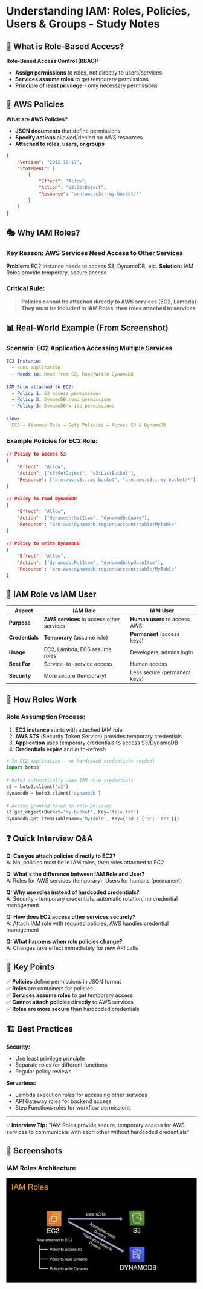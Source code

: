 # Understanding IAM: Roles, Policies, Users & Groups - Study Notes

## 🔐 What is Role-Based Access?

**Role-Based Access Control (RBAC):**
- **Assign permissions** to roles, not directly to users/services
- **Services assume roles** to get temporary permissions
- **Principle of least privilege** - only necessary permissions

## 📜 AWS Policies

**What are AWS Policies?**
- **JSON documents** that define permissions
- **Specify actions** allowed/denied on AWS resources
- **Attached to roles, users, or groups**

```json
{
    "Version": "2012-10-17",
    "Statement": [
        {
            "Effect": "Allow",
            "Action": "s3:GetObject",
            "Resource": "arn:aws:s3:::my-bucket/*"
        }
    ]
}
```

## 🎭 Why IAM Roles?

### **Key Reason: AWS Services Need Access to Other Services**

**Problem:** EC2 instance needs to access S3, DynamoDB, etc.
**Solution:** IAM Roles provide temporary, secure access

### **Critical Rule:**
> **Policies cannot be attached directly to AWS services (EC2, Lambda)**  
> **They must be included in IAM Roles, then roles attached to services**

## 📊 Real-World Example (From Screenshot)

### **Scenario: EC2 Application Accessing Multiple Services**

```yaml
EC2 Instance:
  - Runs application
  - Needs to: Read from S3, Read/Write DynamoDB
  
IAM Role attached to EC2:
  - Policy 1: S3 access permissions
  - Policy 2: DynamoDB read permissions  
  - Policy 3: DynamoDB write permissions

Flow:
  EC2 → Assumes Role → Gets Policies → Access S3 & DynamoDB
```

### **Example Policies for EC2 Role:**
```json
// Policy to access S3
{
    "Effect": "Allow",
    "Action": ["s3:GetObject", "s3:ListBucket"],
    "Resource": ["arn:aws:s3:::my-bucket", "arn:aws:s3:::my-bucket/*"]
}

// Policy to read DynamoDB
{
    "Effect": "Allow", 
    "Action": ["dynamodb:GetItem", "dynamodb:Query"],
    "Resource": "arn:aws:dynamodb:region:account:table/MyTable"
}

// Policy to write DynamoDB
{
    "Effect": "Allow",
    "Action": ["dynamodb:PutItem", "dynamodb:UpdateItem"], 
    "Resource": "arn:aws:dynamodb:region:account:table/MyTable"
}
```

## 👥 IAM Role vs IAM User

| Aspect | IAM Role | IAM User |
|--------|----------|----------|
| **Purpose** | **AWS services** to access other services | **Human users** to access AWS |
| **Credentials** | **Temporary** (assume role) | **Permanent** (access keys) |
| **Usage** | EC2, Lambda, ECS assume roles | Developers, admins login |
| **Best For** | Service-to-service access | Human access |
| **Security** | More secure (temporary) | Less secure (permanent keys) |

## 🔄 How Roles Work

### **Role Assumption Process:**
1. **EC2 instance** starts with attached IAM role
2. **AWS STS** (Security Token Service) provides temporary credentials
3. **Application** uses temporary credentials to access S3/DynamoDB
4. **Credentials expire** and auto-refresh

```python
# In EC2 application - no hardcoded credentials needed!
import boto3

# boto3 automatically uses IAM role credentials
s3 = boto3.client('s3')
dynamodb = boto3.client('dynamodb')

# Access granted based on role policies
s3.get_object(Bucket='my-bucket', Key='file.txt')
dynamodb.get_item(TableName='MyTable', Key={'id': {'S': '123'}})
```

## ❓ Quick Interview Q&A

**Q: Can you attach policies directly to EC2?**  
A: No, policies must be in IAM roles, then roles attached to EC2

**Q: What's the difference between IAM Role and User?**  
A: Roles for AWS services (temporary), Users for humans (permanent)

**Q: Why use roles instead of hardcoded credentials?**  
A: Security - temporary credentials, automatic rotation, no credential management

**Q: How does EC2 access other services securely?**  
A: Attach IAM role with required policies, AWS handles credential management

**Q: What happens when role policies change?**  
A: Changes take effect immediately for new API calls

## 🎯 Key Points

✅ **Policies** define permissions in JSON format  
✅ **Roles** are containers for policies  
✅ **Services assume roles** to get temporary access  
✅ **Cannot attach policies directly** to AWS services  
✅ **Roles are more secure** than hardcoded credentials

## 🏗️ Best Practices

**Security:**
- Use least privilege principle
- Separate roles for different functions
- Regular policy reviews

**Serverless:**
- Lambda execution roles for accessing other services
- API Gateway roles for backend access
- Step Functions roles for workflow permissions

---
💡 **Interview Tip:** "IAM Roles provide secure, temporary access for AWS services to communicate with each other without hardcoded credentials"

## 📸 Screenshots

### IAM Roles Architecture
![IAM Roles](../assets/IAM_Roles.png)
